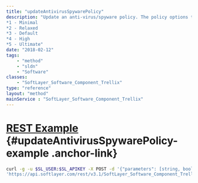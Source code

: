 ```yaml
---
title: "updateAntivirusSpywarePolicy"
description: "Update an anti-virus/spyware policy. The policy options that it accepts are the following: 
*1 - Minimal
*2 - Relaxed
*3 - Default
*4 - High
*5 - Ultimate"
date: "2018-02-12"
tags:
    - "method"
    - "sldn"
    - "Software"
classes:
    - "SoftLayer_Software_Component_Trellix"
type: "reference"
layout: "method"
mainService : "SoftLayer_Software_Component_Trellix"
---
```


# [REST Example](#updateAntivirusSpywarePolicy-example) <a href="/article/rest/"><i class="fas fa-question"></i></a> {#updateAntivirusSpywarePolicy-example .anchor-link} 
```bash
curl -g -u $SL_USER:$SL_APIKEY -X POST -d '{"parameters": [string, boolean]}' \
'https://api.softlayer.com/rest/v3.1/SoftLayer_Software_Component_Trellix/{SoftLayer_Software_Component_TrellixID}/updateAntivirusSpywarePolicy'
```
